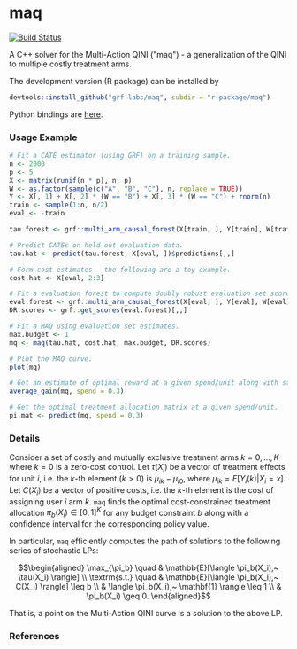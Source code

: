# maq

[![Build Status](https://dev.azure.com/grf-labs/grf/_apis/build/status/grf-labs.maq?branchName=master)](https://dev.azure.com/grf-labs/grf/_build/latest?definitionId=5&branchName=master)

A C++ solver for the Multi-Action QINI ("maq") - a generalization of the QINI to multiple costly treatment arms.

The development version (R package) can be installed by

```R
devtools::install_github("grf-labs/maq", subdir = "r-package/maq")
```

Python bindings are [here](https://github.com/grf-labs/maq/tree/master/python-package).

### Usage Example

```R
# Fit a CATE estimator (using GRF) on a training sample.
n <- 2000
p <- 5
X <- matrix(runif(n * p), n, p)
W <- as.factor(sample(c("A", "B", "C"), n, replace = TRUE))
Y <- X[, 1] + X[, 2] * (W == "B") + X[, 3] * (W == "C") + rnorm(n)
train <- sample(1:n, n/2)
eval <- -train

tau.forest <- grf::multi_arm_causal_forest(X[train, ], Y[train], W[train])

# Predict CATEs on held out evaluation data.
tau.hat <- predict(tau.forest, X[eval, ])$predictions[,,]

# Form cost estimates - the following are a toy example.
cost.hat <- X[eval, 2:3]

# Fit a evaluation forest to compute doubly robust evaluation set scores.
eval.forest <- grf::multi_arm_causal_forest(X[eval, ], Y[eval], W[eval])
DR.scores <- grf::get_scores(eval.forest)[,,]

# Fit a MAQ using evaluation set estimates.
max.budget <- 1
mq <- maq(tau.hat, cost.hat, max.budget, DR.scores)

# Plot the MAQ curve.
plot(mq)

# Get an estimate of optimal reward at a given spend/unit along with standard errors.
average_gain(mq, spend = 0.3)

# Get the optimal treatment allocation matrix at a given spend/unit.
pi.mat <- predict(mq, spend = 0.3)
```

### Details

Consider a set of costly and mutually exclusive treatment arms $k = 0, \ldots, K$ where $k=0$ is a zero-cost control. Let $\tau(X_i)$ be a vector of treatment effects for unit $i$, i.e. the $k$-th element ($k > 0$) is $\mu_{ik} - \mu_{i0}$, where $\mu_{ik} = E[Y_i(k) | X_i = x]$. Let $C(X_i)$ be a vector of positive costs, i.e. the $k$-th element is the cost of assigning user $i$ arm $k$. `maq` finds the optimal cost-constrained treatment allocation $\pi_b(X_i) \in [0, 1]^K$ for any budget constraint $b$ along with a confidence interval for the corresponding policy value.

In particular, `maq` efficiently computes the path of solutions to the following series of stochastic LPs:

```math
\begin{aligned}
\max_{\pi_b} \quad & \mathbb{E}[\langle \pi_b(X_i),~ \tau(X_i) \rangle] \\
\textrm{s.t.} \quad & \mathbb{E}[\langle \pi_b(X_i),~ C(X_i) \rangle] \leq b \\
& \langle \pi_b(X_i),~ \mathbf{1} \rangle \leq 1 \\
& \pi_b(X_i) \geq 0.
\end{aligned}
```

That is, a point on the Multi-Action QINI curve is a solution to the above LP.

### References
